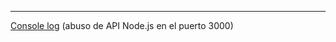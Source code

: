 
---------------
[Console log](/Maquinas%20De%20Dockerlabs/Maquinas%20Faciles/Console%20log.md) (abuso de API Node.js en el puerto 3000)